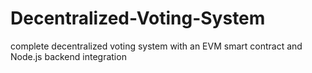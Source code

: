 # Decentralized-Voting-System
complete decentralized voting system with an EVM smart contract and Node.js backend integration
